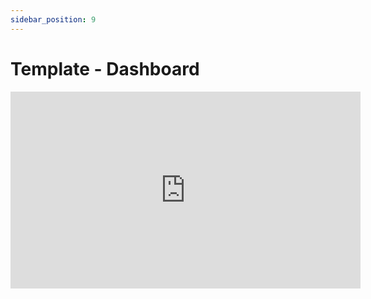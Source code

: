```yaml
---
sidebar_position: 9
---
```


# Template - Dashboard

<iframe width="560" height="315" src="https://www.youtube.com/embed/nxvmC0qXd4c" title="YouTube video player" frameborder="0" allow="accelerometer; autoplay; clipboard-write; encrypted-media; gyroscope; picture-in-picture" allowfullscreen></iframe>
